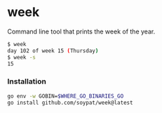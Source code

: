 # week
Command line tool that prints the week of the year.


```sh
$ week
day 102 of week 15 (Thursday)
$ week -s
15
```

### Installation

```sh
go env -w GOBIN=$WHERE_GO_BINARIES_GO
go install github.com/soypat/week@latest
```